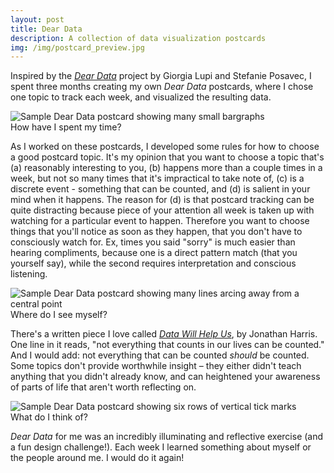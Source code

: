 ```yaml
---
layout: post
title: Dear Data
description: A collection of data visualization postcards
img: /img/postcard_preview.jpg
---
```


Inspired by the <a href="http://www.dear-data.com/"><em>Dear Data</em></a> project by Giorgia Lupi and Stefanie Posavec, I spent three months creating my own <em>Dear Data</em> postcards, where I chose one topic to track each week, and visualized the resulting data. 

<div class="img_full">
	<img class="col three" src="{{ site.baseurl }}/img/final/postcard-1.jpg" alt="Sample Dear Data postcard showing many small bargraphs" title="Dear Data postcard"/>
</div>
<div class="col three caption">
	How have I spent my time?
</div>

As I worked on these postcards, I developed some rules for how to choose a good postcard topic. It's my opinion that you want to choose a topic that's (a) reasonably interesting to you, (b) happens more than a couple times in a week, but not so many times that it's impractical to take note of, (c) is a discrete event - something that can be counted, and (d) is salient in your mind when it happens. The reason for (d) is that postcard tracking can be quite distracting because piece of your attention all week is taken up with watching for a particular event to happen. Therefore you want to choose things that you'll notice as soon as they happen, that you don't have to consciously watch for. Ex, times you said "sorry" is much easier than hearing compliments, because one is a direct pattern match (that you yourself say), while the second requires interpretation and conscious listening.

<div class="img_full">
	<img class="col three" src="{{ site.baseurl }}/img/final/postcard-2.jpg" alt="Sample Dear Data postcard showing many lines arcing away from a central point" title="Dear Data postcard"/>
</div>
<div class="col three caption">
	Where do I see myself?
</div>

There's a written piece I love called <a href="datawillhelp.us"><em>Data Will Help Us</em></a>, by Jonathan Harris. One line in it reads, "not everything that counts in our lives can be counted." And I would add: not everything that can be counted <em>should</em> be counted. Some topics don't provide worthwhile insight – they either didn't teach anything that you didn't already know, and can heightened your awareness of parts of life that aren't worth reflecting on.

<div class="img_full">
	<img class="col three" src="{{ site.baseurl }}/img/final/postcard-3.jpg" alt="Sample Dear Data postcard showing six rows of vertical tick marks" title="Dear Data postcard"/>
</div>
<div class="col three caption">
	What do I think of?
</div>

<em>Dear Data</em> for me was an incredibly illuminating and reflective exercise (and a fun design challenge!). Each week I learned something about myself or the people around me. I would do it again! 